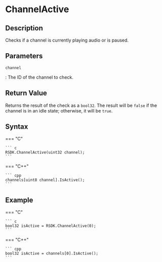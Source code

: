 # ChannelActive

## Description
Checks if a channel is currently playing audio or is paused.

## Parameters
`channel`

:   The ID of the channel to check.

## Return Value
Returns the result of the check as a `bool32`. The result will be `false` if the channel is in an idle state; otherwise, it will be `true`.

## Syntax
=== "C"

	``` c
	RSDK.ChannelActive(uint32 channel);
	```

=== "C++"

	``` cpp
	channels[uint8 channel].IsActive();
	```

## Example
=== "C"

	``` c
	bool32 isActive = RSDK.ChannelActive(0);
	```

=== "C++"

	``` cpp
	bool32 isActive = channels[0].IsActive();
	```
